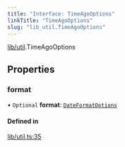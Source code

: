 ```yaml
---
title: "Interface: TimeAgoOptions"
linkTitle: "TimeAgoOptions"
slug: "lib_util.TimeAgoOptions"
---
```


[lib/util](../modules/lib_util.md).TimeAgoOptions

## Properties

### format

• `Optional` **format**: [`DateFormatOptions`](../modules/lib_util.md#dateformatoptions)

#### Defined in

[lib/util.ts:35](https://github.com/headlamp-k8s/headlamp/blob/a8b3c4c6/frontend/src/lib/util.ts#L35)
